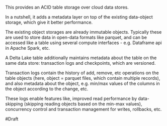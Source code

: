 This provides an ACID table storage over cloud data stores.

In a nutshell, it adds a metadata layer on top of the existing data-object storage, which give it better performance.

The existing object storages are already immutable objects. Typically these are used to store data in open-data formats like parquet, and can be accessed like a table using several compute interfaces - e.g. Dataframe api in Apache Spark, etc.

A Delta Lake table additionally maintains metadata about the table on the same data store: transaction logs and checkpoints, which are versioned.

Transaction logs contain the history of add, remove, etc operations on the table objects (here, object = parquet files, which contain multiple records), and also metadata about the object, e.g. min/max values of the columns in the object according to the change, etc.

These logs enable features like, improved read performance by data-skipping (skipping reading objects 
based on the min-max values), concurrency control and transaction management for writes, rollbacks, etc.

#Draft 